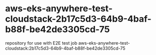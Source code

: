 # aws-eks-anywhere-test-cloudstack-2b17c5d3-64b9-4baf-b88f-be42de3305cd-75
repository for use with E2E test job aws-eks-anywhere-test-cloudstack:2b17c5d3-64b9-4baf-b88f-be42de3305cd-75

